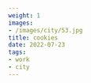 ```yaml
---
weight: 1
images:
- /images/city/53.jpg
title: cookies
date: 2022-07-23
tags:
- work
- city
---
```

